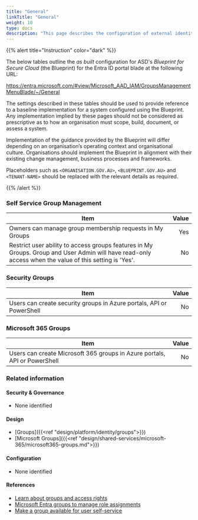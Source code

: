 ```yaml
---
title: "General"
linkTitle: "General"
weight: 10
type: docs
description: "This page describes the configuration of external identities within Microsoft Entra ID associated with systems built according to the guidance provided by ASD's Blueprint for Secure Cloud."
---
```


{{% alert title="Instruction" color="dark" %}}
 
The below tables outline the *as built* configuration for ASD's *Blueprint for Secure Cloud* (the Blueprint) for the Entra ID portal blade at the following URL: 

https://entra.microsoft.com/#view/Microsoft_AAD_IAM/GroupsManagementMenuBlade/~/General
 
The settings described in these tables should be used to provide reference to a baseline implementation for a system configured using the Blueprint. Any implementation implied by these pages should not be considered as prescriptive as to how an organisation must scope, build, document, or assess a system.

Implementation of the guidance provided by the Blueprint will differ depending on an organisation’s operating context and organisational culture. Organisations should implement the Blueprint in alignment with their existing change management, business processes and frameworks.

Placeholders such as `<ORGANISATION.GOV.AU>`, `<BLUEPRINT.GOV.AU>` and `<TENANT-NAME>` should be replaced with the relevant details as required.
 
{{% /alert %}}

### Self Service Group Management

| Item                                                                                                                                                   | Value |
| ------------------------------------------------------------------------------------------------------------------------------------------------------ | ----: |
| Owners can manage group membership requests in My Groups                                                                                               |   Yes |
| Restrict user ability to access groups features in My Groups. Group and User Admin will have read-only access when the value of this setting is 'Yes'. |    No |

### Security Groups

| Item                                                                 | Value |
| -------------------------------------------------------------------- | ----: |
| Users can create security groups in Azure portals, API or PowerShell |    No |

### Microsoft 365 Groups

| Item                                                                      | Value |
| ------------------------------------------------------------------------- | ----: |
| Users can create Microsoft 365 groups in Azure portals, API or PowerShell |    No |

### Related information

#### Security & Governance

* None identified
  
#### Design

* [Groups]({{<ref "design/platform/identity/groups">}})
* [Microsoft Groups]({{<ref "design/shared-services/microsoft-365/microsoft365-groups.md">}})
  
#### Configuration

* None identified

#### References

* [Learn about groups and access rights](https://learn.microsoft.com/entra/fundamentals/concept-learn-about-groups)
* [Microsoft Entra groups to manage role assignments](https://learn.microsoft.com/entra/identity/role-based-access-control/groups-concept)
* [Make a group available for user self-service](https://learn.microsoft.com/entra/identity/users/groups-self-service-management?WT.mc_id=Portal-Microsoft_AAD_IAM#make-a-group-available-for-user-self-service)